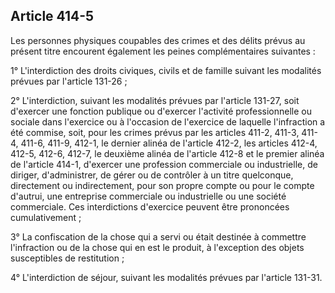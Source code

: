 Article 414-5
----
Les personnes physiques coupables des crimes et des délits prévus au présent
titre encourent également les peines complémentaires suivantes :

1° L'interdiction des droits civiques, civils et de famille suivant les
modalités prévues par l'article 131-26 ;

2° L'interdiction, suivant les modalités prévues par l'article 131-27, soit
d'exercer une fonction publique ou d'exercer l'activité professionnelle ou
sociale dans l'exercice ou à l'occasion de l'exercice de laquelle l'infraction a
été commise, soit, pour les crimes prévus par les articles 411-2, 411-3, 411-4,
411-6, 411-9, 412-1, le dernier alinéa de l'article 412-2, les articles 412-4,
412-5, 412-6, 412-7, le deuxième alinéa de l'article 412-8 et le premier alinéa
de l'article 414-1, d'exercer une profession commerciale ou industrielle, de
diriger, d'administrer, de gérer ou de contrôler à un titre quelconque,
directement ou indirectement, pour son propre compte ou pour le compte d'autrui,
une entreprise commerciale ou industrielle ou une société commerciale. Ces
interdictions d'exercice peuvent être prononcées cumulativement ;

3° La confiscation de la chose qui a servi ou était destinée à commettre
l'infraction ou de la chose qui en est le produit, à l'exception des objets
susceptibles de restitution ;

4° L'interdiction de séjour, suivant les modalités prévues par l'article 131-31.
